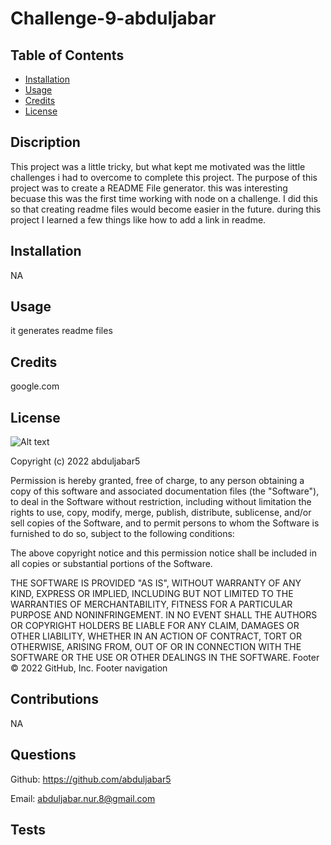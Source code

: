 # Challenge-9-abduljabar

## Table of Contents

- [Installation](#Installation)
- [Usage](#Usage)
- [Credits](#Credits)
- [License](#License)

## Discription
This project was a little tricky, but what kept me motivated was the little challenges i had to overcome to complete this project. The purpose of this project was to create a README File generator. this was interesting becuase this was the first time working with node on a challenge. I did this so that creating readme files would become easier in the future. during this project I learned a few things like how to add a link in readme.
## Installation

NA
## Usage

it generates readme files

<!-- ![Alt text](assets/img/portfolio.png) -->

## Credits
google.com

## License

![Alt text](https://img.shields.io/github/license/abduljabar5/Challenge-9-abduljabar)

Copyright (c) 2022 abduljabar5

Permission is hereby granted, free of charge, to any person obtaining a copy
of this software and associated documentation files (the "Software"), to deal
in the Software without restriction, including without limitation the rights
to use, copy, modify, merge, publish, distribute, sublicense, and/or sell
copies of the Software, and to permit persons to whom the Software is
furnished to do so, subject to the following conditions:

The above copyright notice and this permission notice shall be included in all
copies or substantial portions of the Software.

THE SOFTWARE IS PROVIDED "AS IS", WITHOUT WARRANTY OF ANY KIND, EXPRESS OR
IMPLIED, INCLUDING BUT NOT LIMITED TO THE WARRANTIES OF MERCHANTABILITY,
FITNESS FOR A PARTICULAR PURPOSE AND NONINFRINGEMENT. IN NO EVENT SHALL THE
AUTHORS OR COPYRIGHT HOLDERS BE LIABLE FOR ANY CLAIM, DAMAGES OR OTHER
LIABILITY, WHETHER IN AN ACTION OF CONTRACT, TORT OR OTHERWISE, ARISING FROM,
OUT OF OR IN CONNECTION WITH THE SOFTWARE OR THE USE OR OTHER DEALINGS IN THE
SOFTWARE.
Footer
© 2022 GitHub, Inc.
Footer navigation

## Contributions

NA

## Questions

Github: https://github.com/abduljabar5

Email: abduljabar.nur.8@gmail.com

## Tests


